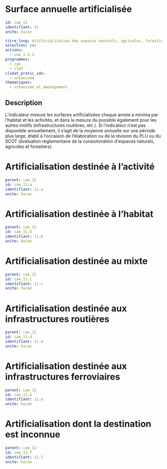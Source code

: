 # Surface annuelle artificialisée 
```yaml
id: cae_11
identifiant: 11
unite: ha/an

titre_long: Artificialisation des espaces naturels, agricoles, forestiers (ha)
selection: yes
actions:
  - cae_1.3.1
programmes:
  - cae
  - clef
climat_pratic_ids:
  - urbanisme
thematiques:
  - urbanisme_et_amenagement
```
## Description
L’indicateur mesure les surfaces artificialisées chaque année a minima par l’habitat et les activités, et dans la mesure du possible également pour les autres motifs (infrastructures routières, etc.). Si l’indicateur n’est pas disponible annuellement, il s’agit de la moyenne annuelle sur une période plus large, établi à l’occasion de l’élaboration ou de la révision du PLU ou du SCOT (évaluation règlementaire de la consommation d'espaces naturels, agricoles et forestiers).

# Artificialisation destinée à l’activité
```yaml
parent: cae_11
id: cae_11.a
identifiant: 11.a
unite: ha/an
```

# Artificialisation destinée à l’habitat
```yaml
parent: cae_11
id: cae_11.b
identifiant: 11.b
unite: ha/an
```

# Artificialisation destinée au mixte
```yaml
parent: cae_11
id: cae_11.c
identifiant: 11.c
unite: ha/an
```

# Artificialisation destinée aux infrastructures routières
```yaml
parent: cae_11
id: cae_11.d
identifiant: 11.d
unite: ha/an
```

# Artificialisation destinée aux infrastructures ferroviaires
```yaml
parent: cae_11
id: cae_11.e
identifiant: 11.e
unite: ha/an
```

# Artificialisation dont la destination est inconnue
```yaml
parent: cae_11
id: cae_11.f
identifiant: 11.f
unite: ha/an
```

